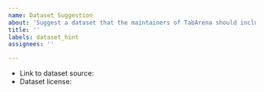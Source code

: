 ```yaml
---
name: Dataset Suggestion
about: 'Suggest a dataset that the maintainers of TabArena should include in the benchmark. '
title: ''
labels: dataset_hint
assignees: ''

---
```


* Link to dataset source: <TODO>
* Dataset license: <TODO>

<feel free to share any other comments about the datasets and why we should prioritize including it.>
